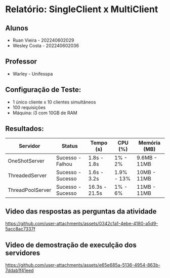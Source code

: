 # Relatório: SingleClient x MultiClient

## Alunos
- Ruan Vieira - 202240602029
- Wesley Costa -  202240602036

## Professor
- Warley - Unifesspa

## Configuração de Teste:
- 1 único cliente x 10 clientes simultâneos
- 100 requisições
- Máquina: i3 com 10GB de RAM

## Resultados:

| Servidor         | Status                | Tempo (s)         | CPU (%)         | Memória (MB)     |
|------------------|------------------------|-------------------|-----------------|------------------|
| OneShotServer    | Sucesso - Falhou        | 1.8s - 1.8s       | 1% - 2%         | 9.6MB - 11MB     |
| ThreadedServer   | Sucesso - Sucesso       | 1.6s - 3.2s       | 1.9% - 13%      | 10MB - 11MB      |
| ThreadPoolServer | Sucesso - Sucesso       | 16.3s - 21.5s     | 1% - 6%         | 11MB - 11MB      |


## Video das respostas as perguntas da atividade
https://github.com/user-attachments/assets/0342c1a1-4ebe-4180-a5d9-5acc8ac7337f

## Video de demostração de execulção dos servidores
https://github.com/user-attachments/assets/e65e685a-5136-4954-863b-7ddab1f41eed
